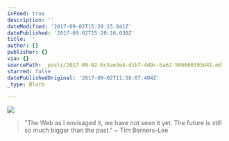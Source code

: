```yaml
---
inFeed: true
description: ''
dateModified: '2017-09-02T15:20:15.841Z'
datePublished: '2017-09-02T15:20:16.030Z'
title: ''
author: []
publisher: {}
via: {}
sourcePath: _posts/2017-09-02-6c5ae3e4-d1b7-4d9c-ba62-586660393d41.md
starred: false
datePublishedOriginal: '2017-09-02T11:58:07.404Z'
_type: Blurb

---
```

![](https://the-grid-user-content.s3-us-west-2.amazonaws.com/8f569fb6-a470-4638-9f92-06541e898148.jpg)

> "The Web as I envisaged it, we have not seen it yet. The future is still so much bigger than the past." ~ Tim Berners-Lee